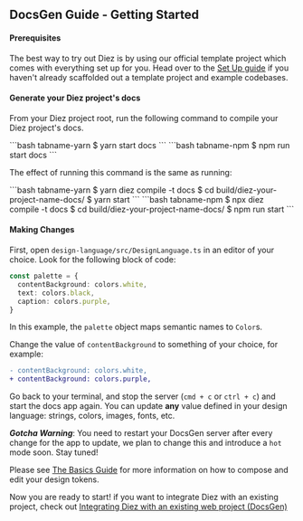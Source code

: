 ## DocsGen Guide - Getting Started

#### Prerequisites

The best way to try out Diez is by using our official template project which comes with everything set up for you. Head over to the [Set Up guide](/getting-started#set-up) if you haven't already scaffolded out a template project and example codebases.

#### Generate your Diez project's docs

From your Diez project root, run the following command to compile your Diez project's docs.

<CodeTabs>
```bash tabname-yarn
$ yarn start docs
```
```bash tabname-npm
$ npm run start docs
```
</CodeTabs>

The effect of running this command is the same as running:

<CodeTabs>
```bash tabname-yarn
$ yarn diez compile -t docs
$ cd build/diez-your-project-name-docs/
$ yarn start
```
```bash tabname-npm
$ npx diez compile -t docs
$ cd build/diez-your-project-name-docs/
$ npm run start
```
</CodeTabs>

#### Making Changes

First, open `design-language/src/DesignLanguage.ts` in an editor of your choice. Look for the following block of code:

```typescript
const palette = {
  contentBackground: colors.white,
  text: colors.black,
  caption: colors.purple,
}
```

In this example, the `palette` object maps semantic names to `Color`s.

Change the value of `contentBackground` to something of your choice, for example:

```Diff
- contentBackground: colors.white,
+ contentBackground: colors.purple,
```

Go back to your terminal, and stop the server (`cmd + c` or `ctrl + c`) and start the docs app again. You can update **any** value defined in your design language: strings, colors, images, fonts, etc.

<div class="aside"><i><strong>Gotcha Warning</strong></i>: You need to restart your DocsGen server after every change for the app to update, we plan to change this and introduce a <code>hot</code> mode soon. Stay tuned!</div>

Please see [The Basics Guide](/getting-started/the-basics) for more information on how to compose and edit your design tokens.

Now you are ready to start! if you want to integrate Diez with an existing project, check out [Integrating Diez with an existing web project (DocsGen)](/existing-project-integration/docsgen/)

